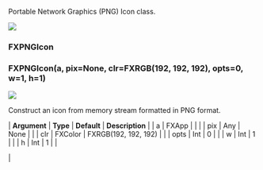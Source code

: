 Portable Network Graphics (PNG) Icon class.

![](../SIMACAERefImages/gui-fxpngicon.png)

### FXPNGIcon

###

### FXPNGIcon(a, pix=None, clr=FXRGB(192, 192, 192), opts=0, w=1, h=1)

![](../IconsReference/butix_top_wline.png)

Construct an icon from memory stream formatted in PNG format.

| **Argument** | **Type** | **Default** | **Description** |
| a | FXApp | | |
| pix | Any | None | |
| clr | FXColor | FXRGB(192, 192, 192) | |
| opts | Int | 0 | |
| w | Int | 1 | |
| h | Int | 1 | |

|
